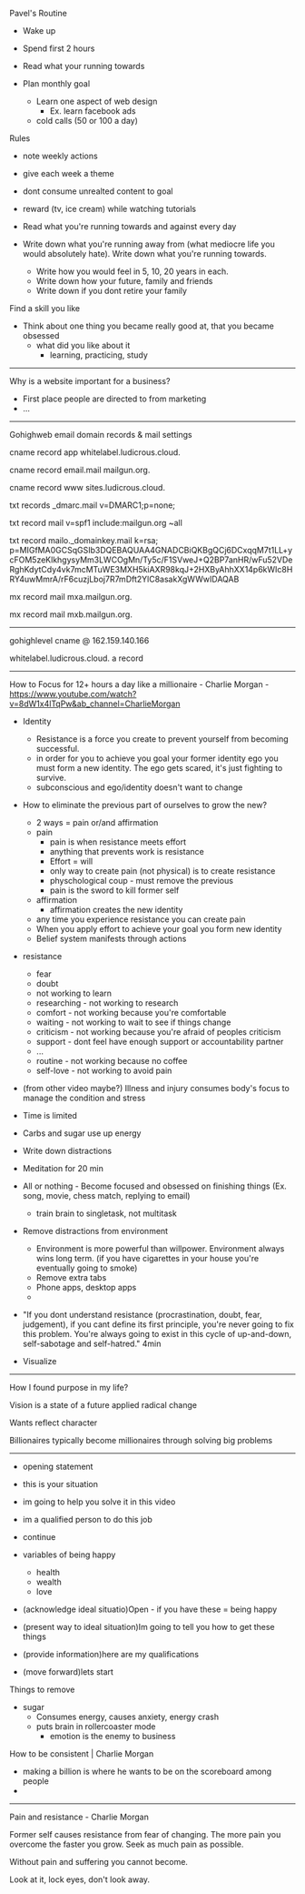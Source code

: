 Pavel's Routine
- Wake up
- Spend first 2 hours
- Read what your running towards


- Plan monthly goal
  - Learn one aspect of web design
    - Ex. learn facebook ads
  - cold calls (50 or 100 a day)

Rules
- note weekly actions
- give each week a theme
- dont consume unrealted content to goal
- reward (tv, ice cream) while watching tutorials
- Read what you're running towards and against every day

- Write down what you're running away from (what mediocre life you would absolutely hate). Write down what you're running towards.
  - Write how you would feel in 5, 10, 20 years in each.
  - Write down how your future, family and friends
  - Write down if you dont retire your family

Find a skill you like
- Think about one thing you became really good at, that you became obsessed
  - what did you like about it
    - learning, practicing, study




***

Why is a website important for a business?
- First place people are directed to from marketing
- ...



***
Gohighweb email domain records & mail settings

cname record
app
whitelabel.ludicrous.cloud.


cname record
email.mail
mailgun.org.

cname record
www
sites.ludicrous.cloud.

txt records
_dmarc.mail
v=DMARC1;p=none;

txt record
mail
v=spf1 include:mailgun.org ~all

txt record
mailo._domainkey.mail
k=rsa; p=MIGfMA0GCSqGSIb3DQEBAQUAA4GNADCBiQKBgQCj6DCxqqM7t1LL+ycFOM5zeKlkhgysyMm3LWCOgMn/Ty5c/F1SVweJ+Q2BP7anHR/wFu52VDeRghKdytCdy4vk7mcMTuWE3MXH5kiAXR98kqJ+2HXByAhhXX14p6kWIc8HRY4uwMmrA/rF6cuzjLboj7R7mDft2YlC8asakXgWWwIDAQAB


mx record
mail
mxa.mailgun.org.

mx record 
mail
mxb.mailgun.org.

***
gohighlevel
cname @ 162.159.140.166

whitelabel.ludicrous.cloud.
a record

***

How to Focus for 12+ hours a day like a millionaire - Charlie Morgan - https://www.youtube.com/watch?v=8dW1x4lTqPw&ab_channel=CharlieMorgan

- Identity
  - Resistance is a force you create to prevent yourself from becoming successful.
  - in order for you to achieve you goal your former identity ego you must form a new identity. The ego gets scared, it's just fighting to survive.
  - subconscious and ego/identity doesn't want to change 
- How to eliminate the previous part of ourselves to grow the new?
  - 2 ways = pain or/and affirmation
  - pain 
    - pain is when resistance meets effort
    - anything that prevents work is resistance
    - Effort = will
    - only way to create pain (not physical) is to create resistance
    - physchological coup - must remove the previous 
    - pain is the sword to kill former self
  - affirmation
    - affirmation creates the new identity
  - any time you experience resistance you can create pain
  - When you apply effort to achieve your goal you form new identity
  - Belief system manifests through actions

- resistance
  - fear
  - doubt
  - not working to learn
  - researching - not working to research
  - comfort - not working because you're comfortable
  - waiting - not working to wait to see if things change
  - criticism - not working because you're afraid of peoples criticism
  - support - dont feel have enough support or accountability partner
  - ...
  - routine - not working because no coffee
  - self-love - not working to avoid pain
- (from other video maybe?) Illness and injury consumes body's focus to manage the condition and stress 
- Time is limited
- Carbs and sugar use up energy
- Write down distractions
- Meditation for 20 min
- All or nothing - Become focused and obsessed on finishing things (Ex. song, movie, chess match, replying to email)
  - train brain to singletask, not multitask
- Remove distractions from environment
  - Environment is more powerful than willpower. Environment always wins long term. (if you have cigarettes in your house you're eventually going to smoke)
  - Remove extra tabs
  - Phone apps, desktop apps
  - 
- "If you dont understand resistance (procrastination, doubt, fear, judgement), if you cant define its first principle, you're never going to fix this problem. You're always going to exist in this cycle of up-and-down, self-sabotage and self-hatred." 4min

- Visualize

***
How I found purpose in my life?

Vision is a state of a future applied radical change

Wants reflect character

Billionaires typically become millionaires through solving big problems

***

- opening statement 
- this is your situation
- im going to help you solve it in this video
- im a qualified person to do this job
- continue

- variables of being happy
  - health
  - wealth
  - love

- (acknowledge ideal situatio)Open - if you have these = being happy
- (present way to ideal situation)Im going to tell you how to get these things
- (provide information)here are my qualifications
- (move forward)lets start

Things to remove
- sugar
  - Consumes energy, causes anxiety, energy crash
  - puts brain in rollercoaster mode
    - emotion is the enemy to business


How to be consistent | Charlie Morgan
- making a billion is where he wants to be on the scoreboard among people
- 




***

Pain and resistance - Charlie Morgan

Former self causes resistance from fear of changing.
The more pain you overcome the faster you grow.
Seek as much pain as possible.

Without pain and suffering you cannot become.

Look at it, lock eyes, don't look away.





